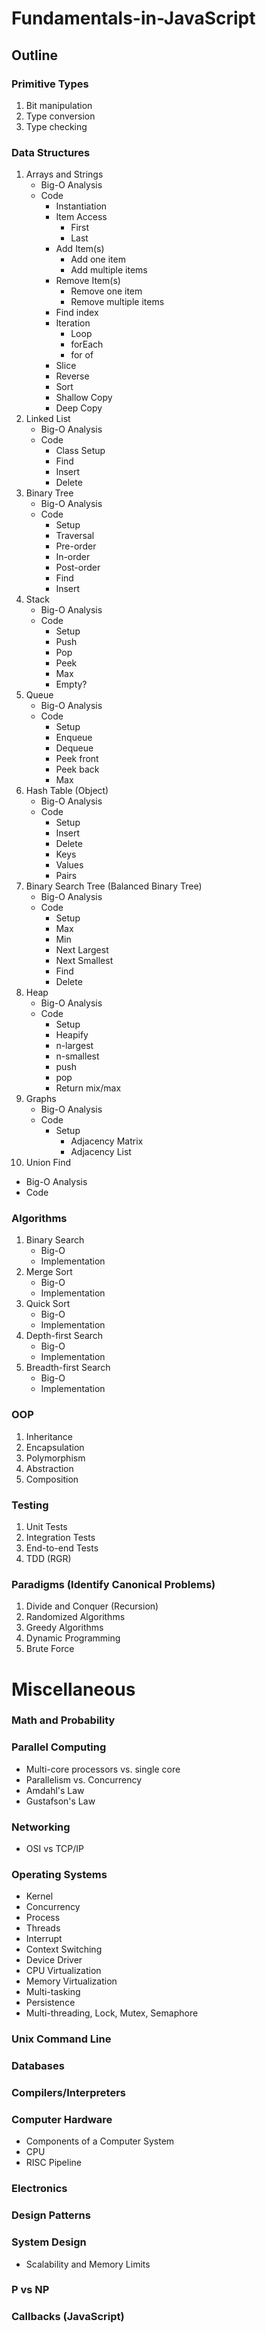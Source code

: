 # Fundamentals-in-JavaScript

## Outline
### Primitive Types
1. Bit manipulation
2. Type conversion
3. Type checking

### Data Structures
1. Arrays and Strings
   * Big-O Analysis
   * Code
     * Instantiation
     * Item Access
       * First
       * Last
     * Add Item(s)
       * Add one item
       * Add multiple items
     * Remove Item(s)
       * Remove one item
       * Remove multiple items
     * Find index
     * Iteration
       * Loop
       * forEach
       * for of
     * Slice
     * Reverse
     * Sort
     * Shallow Copy
     * Deep Copy
2. Linked List
   * Big-O Analysis
   * Code
     * Class Setup
     * Find
     * Insert
     * Delete
3. Binary Tree
   * Big-O Analysis
   * Code
     * Setup
     * Traversal
     * Pre-order
     * In-order
     * Post-order
     * Find
     * Insert
4. Stack
     * Big-O Analysis
     * Code
       * Setup
       * Push
       * Pop
       * Peek
       * Max
       * Empty?
5. Queue
   * Big-O Analysis
   * Code
     * Setup
     * Enqueue
     * Dequeue
     * Peek front
     * Peek back
     * Max
6. Hash Table (Object)
   * Big-O Analysis
   * Code
     * Setup
     * Insert
     * Delete
     * Keys
     * Values
     * Pairs
7. Binary Search Tree (Balanced Binary Tree)
   * Big-O Analysis
   * Code
     * Setup
     * Max
     * Min
     * Next Largest
     * Next Smallest
     * Find
     * Delete
8. Heap
   * Big-O Analysis
   * Code
     * Setup
     * Heapify
     * n-largest
     * n-smallest
     * push
     * pop
     * Return mix/max
9. Graphs
   * Big-O Analysis
   * Code
     * Setup
       * Adjacency Matrix
       * Adjacency List
10. Union Find
   * Big-O Analysis
   * Code   

### Algorithms
1. Binary Search
   * Big-O
   * Implementation
2. Merge Sort
   * Big-O
   * Implementation
3. Quick Sort
   * Big-O
   * Implementation
4. Depth-first Search
   * Big-O
   * Implementation
5. Breadth-first Search
   * Big-O
   * Implementation

### OOP
1. Inheritance
2. Encapsulation
3. Polymorphism
4. Abstraction
5. Composition

### Testing
1. Unit Tests
2. Integration Tests
3. End-to-end Tests
4. TDD (RGR)

### Paradigms (Identify Canonical Problems)
1. Divide and Conquer (Recursion)
2. Randomized Algorithms
3. Greedy Algorithms
4. Dynamic Programming
5. Brute Force

# Miscellaneous
### Math and Probability
### Parallel Computing
   * Multi-core processors vs. single core
   * Parallelism vs. Concurrency
   * Amdahl's Law
   * Gustafson's Law
### Networking
   * OSI vs TCP/IP
### Operating Systems
   * Kernel
   * Concurrency
   * Process
   * Threads
   * Interrupt
   * Context Switching
   * Device Driver
   * CPU Virtualization
   * Memory Virtualization
   * Multi-tasking
   * Persistence
   * Multi-threading, Lock, Mutex, Semaphore
### Unix Command Line
### Databases
### Compilers/Interpreters
### Computer Hardware
   * Components of a Computer System
   * CPU
   * RISC Pipeline
### Electronics
### Design Patterns
### System Design
   * Scalability and Memory Limits
### P vs NP
### Callbacks (JavaScript)

